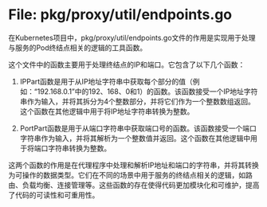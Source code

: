 # File: pkg/proxy/util/endpoints.go

在Kubernetes项目中，pkg/proxy/util/endpoints.go文件的作用是实现用于处理与服务的Pod终结点相关的逻辑的工具函数。

这个文件中的函数主要用于处理终结点的IP和端口。它包含了以下几个函数：

1. IPPart函数是用于从IP地址字符串中获取每个部分的值（例如：“192.168.0.1”中的192、168、0和1）的函数。该函数接受一个IP地址字符串作为输入，并将其拆分为4个整数部分，并将它们作为一个整数数组返回。这个函数在其他逻辑中用于将IP地址字符串转换为整数。

2. PortPart函数是用于从端口字符串中获取端口号的函数。该函数接受一个端口字符串作为输入，并将其解析为一个整数值并返回。这个函数在其他逻辑中用于将端口字符串转换为整数。

这两个函数的作用是在代理程序中处理和解析IP地址和端口的字符串，并将其转换为可操作的数据类型。它们在不同的场景中用于服务的终结点相关的逻辑，如路由、负载均衡、连接管理等。这些函数的存在使得代码更加模块化和可维护，提高了代码的可读性和可重用性。


